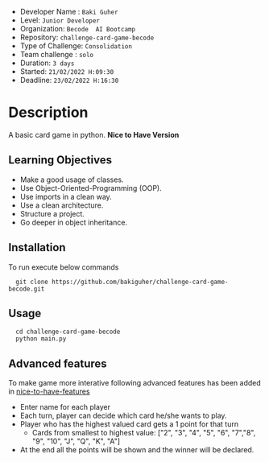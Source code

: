 
- Developer Name : `Baki Guher`
- Level: `Junior Developer`
- Organization: `Becode  AI Bootcamp`
- Repository: `challenge-card-game-becode`
- Type of Challenge: `Consolidation`
- Team challenge : `solo`
- Duration: `3 days`
- Started: `21/02/2022 H:09:30`
- Deadline: `23/02/2022 H:16:30`

# Description

A basic card game in python. **Nice to Have Version**


## Learning Objectives

- Make a good usage of classes.
- Use Object-Oriented-Programming (OOP).
- Use imports in a clean way.
- Use a clean architecture.
- Structure a project.
- Go deeper in object inheritance.

## Installation
To run execute below commands

      git clone https://github.com/bakiguher/challenge-card-game-becode.git
            

## Usage
      cd challenge-card-game-becode
      python main.py
      


## Advanced features

To make game more interative following advanced features has been added in  [nice-to-have-features](https://github.com/bakiguher/challenge-card-game-becode/tree/nice-to-have) 

- Enter name for each player
- Each turn, player can decide which card he/she wants to play.
- Player who has the highest valued card gets a 1 point for that turn 
  - Cards from smallest to highest value: ["2", "3", "4", "5", "6", "7","8", "9", "10", "J", "Q", "K", "A"]
- At the end all the points will be shown and the winner will be declared.

